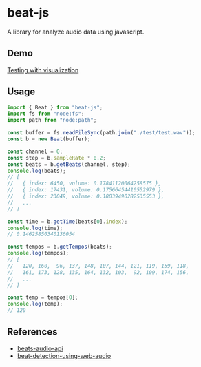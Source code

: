 # beat-js

A library for analyze audio data using javascript.

## Demo

[Testing with visualization](https://shinich39.github.io/beat-js/)

## Usage

```js
import { Beat } from "beat-js";
import fs from "node:fs";
import path from "node:path";

const buffer = fs.readFileSync(path.join("./test/test.wav"));
const b = new Beat(buffer);

const channel = 0;
const step = b.sampleRate * 0.2;
const beats = b.getBeats(channel, step);
console.log(beats);
// [
//   { index: 6450, volume: 0.17841120064258575 },
//   { index: 17431, volume: 0.17566454410552979 },
//   { index: 23049, volume: 0.18039490282535553 },
//   ...
// ]

const time = b.getTime(beats[0].index);
console.log(time);
// 0.14625850340136054

const tempos = b.getTempos(beats);
console.log(tempos);
// [
//   120, 160,  96, 137, 148, 107, 144, 121, 119, 159, 118,
//   161, 173, 128, 135, 164, 132, 103,  92, 109, 174, 156,
//   ...
// ]

const temp = tempos[0];
console.log(temp);
// 120
```

## References

- [beats-audio-api](https://github.com/JMPerez/beats-audio-api/)
- [beat-detection-using-web-audio](http://joesul.li/van/beat-detection-using-web-audio/)
